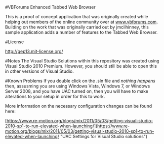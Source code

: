 #VBForums Enhanced Tabbed Web Browser

This is a proof of concept application that was originally created while helping out members of the online community over at www.vbforums.com. Building on the work that was originally carried out by jmcilhinney, this sample application adds a number of features to the Tabbed Web Browser.

#License

http://gep13.mit-license.org/

#Notes
The Visual Studio Solutions within this repository was created using Visual Studio 2010 Premium.  However, you should still be able to open this in other versions of Visual Studio.

#Known Problems
If you double click on the .sln file and *nothing happens* then, assusming you are using Windows Vista, Windows 7, or Windows Server 2008, and you have UAC turned on, then you will have to make alterations to your setup in order for this to work.  

More information on the necessary configuration changes can be found here:  

[https://www.re-motion.org/blogs/mix/2011/05/03/getting-visual-studio-2010-sp1-to-run-elevated-when-launching/](https://www.re-motion.org/blogs/mix/2011/05/03/getting-visual-studio-2010-sp1-to-run-elevated-when-launching/ "UAC Settings for Visual Studio solutions")